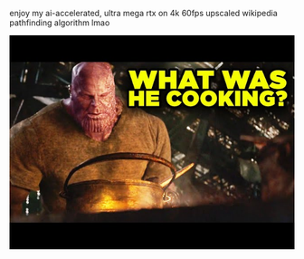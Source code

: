 enjoy my ai-accelerated, ultra mega rtx on 4k 60fps upscaled wikipedia pathfinding algorithm lmao

![Alt text](/sddefault.jpg)